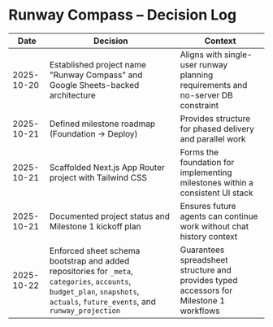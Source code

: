 # Runway Compass – Decision Log

| Date | Decision | Context |
| --- | --- | --- |
| 2025-10-20 | Established project name "Runway Compass" and Google Sheets-backed architecture | Aligns with single-user runway planning requirements and no-server DB constraint |
| 2025-10-21 | Defined milestone roadmap (Foundation → Deploy) | Provides structure for phased delivery and parallel work |
| 2025-10-21 | Scaffolded Next.js App Router project with Tailwind CSS | Forms the foundation for implementing milestones within a consistent UI stack |
| 2025-10-21 | Documented project status and Milestone 1 kickoff plan | Ensures future agents can continue work without chat history context |
| 2025-10-22 | Enforced sheet schema bootstrap and added repositories for `_meta`, `categories`, `accounts`, `budget_plan`, `snapshots`, `actuals`, `future_events`, and `runway_projection` | Guarantees spreadsheet structure and provides typed accessors for Milestone 1 workflows |
